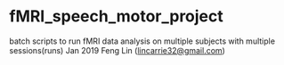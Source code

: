 # fMRI_speech_motor_project
batch scripts to run fMRI data analysis on multiple subjects with multiple sessions(runs) 
Jan 2019 Feng Lin (lincarrie32@gmail.com) 
